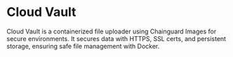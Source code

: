 # Cloud Vault
Cloud Vault is a containerized file uploader using Chainguard Images for secure environments. It secures data with HTTPS, SSL certs, and persistent storage, ensuring safe file management with Docker.
